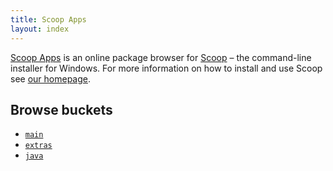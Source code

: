 ```yaml
---
title: Scoop Apps
layout: index
---
```


<a href="/">Scoop Apps</a> is an online package browser for <a href="https://scoop.sh/">Scoop</a> – the command-line 
installer for Windows. For more information on how to install and use Scoop see <a href="https://scoop.sh/">our homepage</a>.

<h2>Browse buckets</h2>

<ul>
    <li><a href="main"><code>main</code></a></li>
    <li><a href="extras"><code>extras</code></a></li>
    <li><a href="java"><code>java</code></a></li>
</ul>